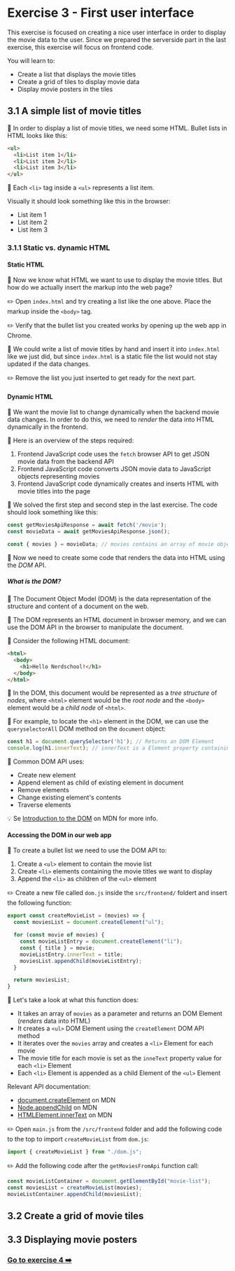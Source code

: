 # Exercise 3 - First user interface

This exercise is focused on creating a nice user interface in order to display the movie data to the user. Since we prepared the serverside part in the last exercise, this exercise will focus on frontend code.

You will learn to:

- Create a list that displays the movie titles
- Create a grid of tiles to display movie data
- Display movie posters in the tiles

## 3.1 A simple list of movie titles

:book: In order to display a list of movie titles, we need some HTML. Bullet lists in HTML looks like this:

```html
<ul>
  <li>List item 1</li>
  <li>List item 2</li>
  <li>List item 3</li>
</ul>
```

:book: Each `<li>` tag inside a `<ul>` represents a list item.

Visually it should look something like this in the browser:

- List item 1
- List item 2
- List item 3

### 3.1.1 Static vs. dynamic HTML

#### Static HTML

:book: Now we know what HTML we want to use to display the movie titles. But how do we actually insert the markup into the web page?

:pencil2: Open `index.html` and try creating a list like the one above. Place the markup inside the `<body>` tag.

:pencil2: Verify that the bullet list you created works by opening up the web app in Chrome.

:book: We could write a list of movie titles by hand and insert it into `index.html` like we just did, but since `index.html` is a static file the list would not stay updated if the data changes.

:pencil2: Remove the list you just inserted to get ready for the next part.

#### Dynamic HTML

:book: We want the movie list to change dynamically when the backend movie data changes. In order to do this, we need to _render_ the data into HTML dynamically in the frontend.

:book: Here is an overview of the steps required:

1. Frontend JavaScript code uses the `fetch` browser API to get JSON movie data from the backend API
1. Frontend JavaScript code converts JSON movie data to JavaScript objects representing movies
1. Frontend JavaScript code dynamically creates and inserts HTML with movie titles into the page

:book: We solved the first step and second step in the last exercise. The code should look something like this:

```javascript
const getMoviesApiResponse = await fetch('/movie');
const movieData = await getMoviesApiResponse.json();

const { movies } = movieData; // movies contains an array of movie objects
```

:book: Now we need to create some code that renders the data into HTML using the _DOM_ API.

##### What is the DOM?

:book: The Document Object Model (DOM) is the data representation of the structure and content of a document on the web.

:book: The DOM represents an HTML document in browser memory, and we can use the DOM API in the browser to manipulate the document.



:book: Consider the following HTML document:

```html
<html>
  <body>
    <h1>Hello Nerdschool!</h1>
  </body>
</html>
```

:book: In the DOM, this document would be represented as a _tree structure_ of _nodes_, where `<html>` element would be the _root node_ and the `<body>` element would be a _child node_ of `<html>`.

:book: For example, to locate the `<h1>` element in the DOM, we can use the `queryselectorAll` DOM method on the `document` object:

```javascript
const h1 = document.querySelector('h1'); // Returns an DOM Element
console.log(h1.innerText); // innerText is a Element property containing the text of the node: 'Hello Nerdschool!'
```

:book: Common DOM API uses:

- Create new element
- Append element as child of existing element in document
- Remove elements
- Change existing element's contents
- Traverse elements

:bulb: Se [Introduction to the DOM](https://developer.mozilla.org/en-US/docs/Web/API/Document_Object_Model/Introduction) on MDN for more info.

#### Accessing the DOM in our web app

:book: To create a bullet list we need to use the DOM API to:

1. Create a `<ul>` element to contain the movie list
1. Create `<li>` elements containing the movie titles we want to display
1. Append the `<li>` as children of the `<ul>` element

:pencil2: Create a new file called `dom.js` inside the `src/frontend/` foldert and insert the following function:

```javascript
export const createMovieList = (movies) => {
  const moviesList = document.createElement("ul");

  for (const movie of movies) {
    const movieListEntry = document.createElement("li");
    const { title } = movie;
    movieListEntry.innerText = title;
    moviesList.appendChild(movieListEntry);
  }

  return moviesList;
}
```

:book: Let's take a look at what this function does:

- It takes an array of `movies` as a parameter and returns an DOM Element (_renders_ data into HTML)
- It creates a `<ul>` DOM Element using the `createElement` DOM API method
- It iterates over the `movies` array and creates a  `<li>` Element for each movie
- The movie title for each movie is set as the `inneText` property value for each `<li>` Element
- Each `<li>` Element is appended as a child Element of the `<ul>` Element

Relevant API documentation:

- [document.createElement](https://developer.mozilla.org/en-US/docs/Web/API/Document/createElement) on MDN
- [Node.appendChild](https://developer.mozilla.org/en-US/docs/Web/API/Node/appendChild) on MDN
- [HTMLElement.innerText](https://developer.mozilla.org/en-US/docs/Web/API/HTMLElement/innerText) on MDN

:pencil2: Open `main.js` from the `/src/frontend` folder and add the following code to the top to import `createMovieList` from `dom.js`:

```javascript
import { createMovieList } from "./dom.js";
```

:pencil2: Add the following code after the `getMoviesFromApi` function call:

```javascript
const movieListContainer = document.getElementById("movie-list");
const moviesList = createMovieList(movies);
movieListContainer.appendChild(moviesList);
```

## 3.2 Create a grid of movie tiles

## 3.3 Displaying movie posters

### [Go to exercise 4 :arrow_right:](../exercise-4/README.md)
